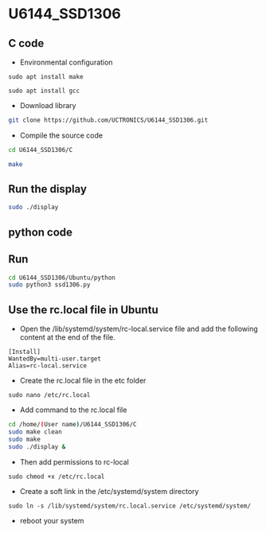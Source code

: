# U6144_SSD1306

## C code
- Environmental configuration
```
sudo apt install make
```
```
sudo apt install gcc
```
- Download library 
```bash
git clone https://github.com/UCTRONICS/U6144_SSD1306.git
```
- Compile the source code 
```bash
cd U6144_SSD1306/C 
```
```bash
make 
```
## Run the display
```bash 
sudo ./display 
```

## python code


## Run
```bash
cd U6144_SSD1306/Ubuntu/python
sudo python3 ssd1306.py
```

## Use the rc.local file in Ubuntu

- Open the /lib/systemd/system/rc-local.service file and add the following content at the end of the file.
```
[Install]
WantedBy=multi-user.target
Alias=rc-local.service
```
- Create the rc.local file in the etc folder
```
sudo nano /etc/rc.local
```
- Add command to the rc.local file
```bash
cd /home/(User name)/U6144_SSD1306/C 
sudo make clean 
sudo make 
sudo ./display &
```
- Then add permissions to rc-local
```
sudo chmod +x /etc/rc.local
```
- Create a soft link in the /etc/systemd/system directory
```
sudo ln -s /lib/systemd/system/rc.local.service /etc/systemd/system/
```

- reboot your system


